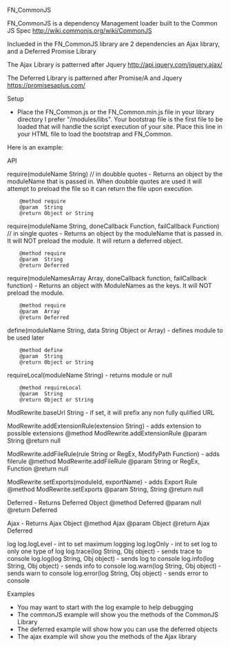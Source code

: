 FN_CommonJS

FN_CommonJS is a dependency Management loader built to the Common JS Spec
http://wiki.commonjs.org/wiki/CommonJS

Inclueded in the FN_CommonJS library are 2 dependencies an Ajax library, and a Deferred Promise Library

The Ajax Library is patterned after Jquery
http://api.jquery.com/jquery.ajax/

The Deferred Library is patterned after Promise/A and Jquery
https://promisesaplus.com/


Setup

- Place the FN_Common.js or the FN_Common.min.js file in your library directory I prefer "/modules/libs". Your bootstrap file is the first file to be loaded that will handle the script execution of your site.  Place this line in your HTML file to load the bootstrap and FN_Common.

<script type="text/javascript" data-main="PATH_TO_bootstrap" src="PATH_TO_FN_Common"></script>

Here is an example:

<script type="text/javascript" data-main="modules/bootstrap" src="modules/libs/FN_Common.js"></script>

API


		 
require(moduleName String) // in doubble quotes
	- Returns an object by the moduleName that is passed in.  When doubble quotes are used it will attempt to preload the file so it can return the file upon execution.  

		@method require
		@param  String
		@return Object or String


require(moduleName String, doneCallback Function, failCallback Function) // in single quotes
	- Returns an object by the moduleName that is passed in.  It will NOT preload the module. It will return a deferred object. 

		@method require
		@param  String
		@return Deferred

require(moduleNamesArray Array, doneCallback function, failCallback function)
	- Returns an object with ModuleNames as the keys. It will NOT preload the module.

		@method require
		@param  Array
		@return Deferred

define(moduleName String, data String Object or Array)
	- defines module to be used later

		@method define
		@param  String
		@return Object or String

requireLocal(moduleName String)
	- returns module or null

		@method requireLocal
		@param  String
		@return Object or String

ModRewrite.baseUrl String
	- if set, it will prefix any non fully qulified URL

ModRewrite.addExtensionRule(extension String)
	- adds extension to possible extensions
		@method ModRewrite.addExtensionRule
		@param  String
		@return null

ModRewrite.addFileRule(rule String or RegEx, ModifyPath Function)
	- adds filerule
		@method ModRewrite.addFileRule
		@param  String or RegEx, Function
		@return null

ModRewrite.setExports(moduleId, exportName)
	- adds Export Rule
		@method ModRewrite.setExports
		@param  String, String
		@return null

Deferred
	- Returns Deferred Object
		@method Deferred
		@param  null
		@return Deferred

Ajax
	- Returns Ajax Object
		@method Ajax
		@param  Object
		@return Ajax Deferred

log
	log.logLevel
		- int to set maximum logging
	log.logOnly
		- int to set log to only one type of log
	log.trace(log String, Obj object)
		- sends trace to console
	log.log(log String, Obj object)
		- sends log to console
	log.info(log String, Obj object)
		- sends info to console
	log.warn(log String, Obj object)
		- sends warn to console
	log.error(log String, Obj object)
		- sends error to console


Examples
- You may want to start with the log example to help debugging
- The commonJS example will show you the methods of the CommonJS Library
- The deferred example will show how you can use the deferred objects
- The ajax example will show you the methods of the Ajax library 


